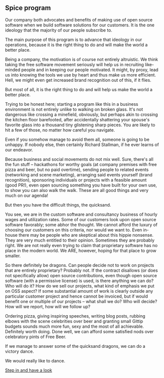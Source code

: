 ## Spice program
Our company both advocates and benefits of making use of open source software when we build software solutions for our customers. It is the one ideology that the majority of our people subscribe to.

The main purpose of this program is to advance that ideology in our operations, because it is the right thing to do and will make the world a better place. 

Being a company, the motivation is of course not entirely altruistic. We think taking the free software movement seriously will help us in recruiting like-minded people and in keeping our people motivated. It might, by proxy, lead us into knowing the tools we use by heart and thus make us more efficient. Hell, we might even get increased brand recognition out of this, if it flies.

But most of all, it is the right thing to do and will help us make the world a better place.

Trying to be honest here; starting a program like this in a business environment is not entirely unlike to walking on broken glass. It's not dangerous like crossing a minefield, obviously, but perhaps akin to crossing the kitchen floor barefooted, after accidentally shattering your spouse's favorite glass into a thousand tiny glistening sharp pieces. You are likely to hit a few of those, no matter how careful you navigate.

Even if you somehow manage to avoid them all, someone is going to be unhappy. If nobody else, then certainly Richard Stallman, if he ever learns of our endeavor.

Because business and social movements do not mix well. Sure, there's all the fun stuff – hackathons for worthy goals (at company premises with free pizza and beer, but no paid overtime), sending people to related events (networking and scene marketing), arranging said events yourself (brand recognition), sponsoring individuals or projects with a feasible amount (good PR!), even open sourcing something you have built for your own use, to show you can also walk the walk. These are all good things and very much on our agenda!

But then you have the difficult things, the quicksand.  

You see, we are in the custom software and consultancy business of hourly wages and utilization rates.  Some of our customers look upon open source software favorably; some abhor the thought. We cannot afford the luxury of choosing our customers on this criteria, nor would we want to. Even in-house there may be people who are skeptical about this hippie nonsense. They are very much entitled to their opinion. Sometimes they are probably right. We are not really even trying to claim that proprietary software has no place in the modern world. We ARE, however, hoping for that place to grow smaller.

So there definitely be dragons. Can people decide not to work on projects that are entirely proprietary? Probably not. If the contract disallows (or does not specifically allow) open source contributions, even though open source software (with a permissive license) is used, is there anything we can do? Who will do it? How do we sell our projects, what kind of emphasis we put on OSS aspect? If some substantial amount of work is clearly outside any particular customer project and hence cannot be invoiced, but if would benefit one or multiple of our projects – what shall we do? Who will decide? How will we report, how will we follow up?

Ordering pizza, giving inspiring speeches, writing blog posts, rubbing elbows with the scene celebrities over beer and granting small Gittip budgets sounds much more fun, sexy and the most of all achievable. Definitely worth doing. Done well, we can afford some satisfied nods over celebratory pints of Free Beer.

If we manage to answer some of the quicksand dragons, we can do a victory dance. 

We would really like to dance.

[Step in and have a look](/content "Step in and have a look")
